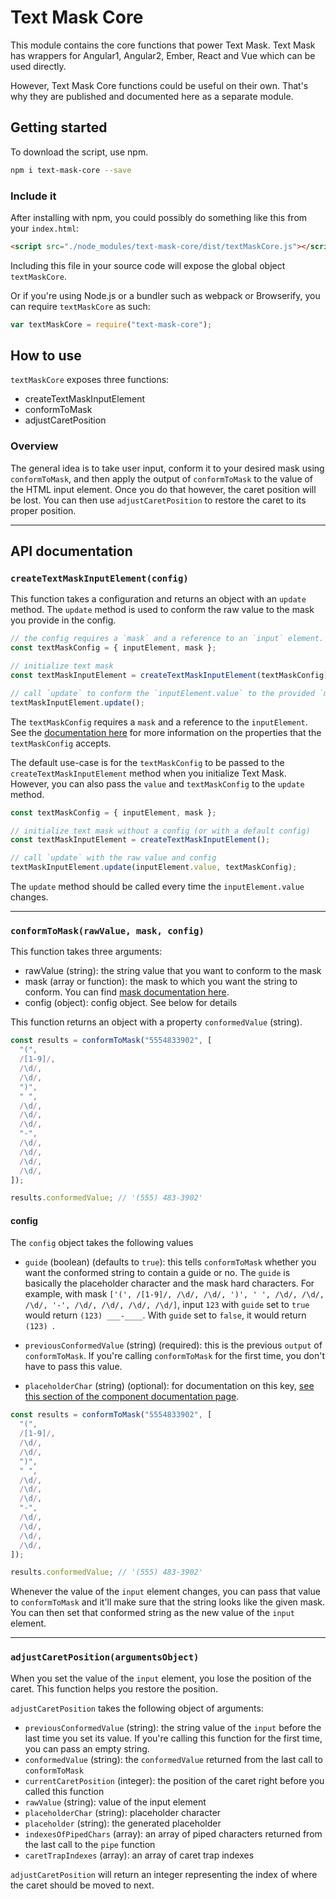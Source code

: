 # Text Mask Core

This module contains the core functions that power Text Mask. Text Mask
has wrappers for Angular1, Angular2, Ember, React and Vue which can be used directly.

However, Text Mask Core functions could be useful on their own. That's why they are published
and documented here as a separate module.

## Getting started

To download the script, use npm.

```bash
npm i text-mask-core --save
```

### Include it

After installing with npm, you could possibly do something like this from your `index.html`:

```html
<script src="./node_modules/text-mask-core/dist/textMaskCore.js"></script>
```

Including this file in your source code will expose the global object `textMaskCore`.

Or if you're using Node.js or a bundler such as webpack or Browserify, you can require
`textMaskCore` as such:

```js
var textMaskCore = require("text-mask-core");
```

## How to use

`textMaskCore` exposes three functions:

- createTextMaskInputElement
- conformToMask
- adjustCaretPosition

### Overview

The general idea is to take user input, conform it to your desired mask using `conformToMask`,
and then apply the output of `conformToMask` to the value of the HTML input element.
Once you do that however, the caret position will be lost. You can then use `adjustCaretPosition`
to restore the caret to its proper position.

---

## API documentation

### `createTextMaskInputElement(config)`

This function takes a configuration and returns an object with an `update` method. The `update` method is used to conform the raw value to the mask you provide in the config.

```js
// the config requires a `mask` and a reference to an `input` element.
const textMaskConfig = { inputElement, mask };

// initialize text mask
const textMaskInputElement = createTextMaskInputElement(textMaskConfig);

// call `update` to conform the `inputElement.value` to the provided `mask`.
textMaskInputElement.update();
```

The `textMaskConfig` requires a `mask` and a reference to the `inputElement`. See the [documentation here](https://github.com/im-open/text-mask/blob/master/componentDocumentation.md#readme) for more information on the properties that the `textMaskConfig` accepts.

The default use-case is for the `textMaskConfig` to be passed to the `createTextMaskInputElement` method when you initialize Text Mask. However, you can also pass the `value` and `textMaskConfig` to the `update` method.

```js
const textMaskConfig = { inputElement, mask };

// initialize text mask without a config (or with a default config)
const textMaskInputElement = createTextMaskInputElement();

// call `update` with the raw value and config
textMaskInputElement.update(inputElement.value, textMaskConfig);
```

The `update` method should be called every time the `inputElement.value` changes.

---

### `conformToMask(rawValue, mask, config)`

This function takes three arguments:

- rawValue (string): the string value that you want to conform to the mask
- mask (array or function): the mask to which you want the string to conform. You can find
  [mask documentation here](https://github.com/im-open/text-mask/blob/master/componentDocumentation.md#readme).
- config (object): config object. See below for details

This function returns an object with a property `conformedValue` (string).

```js
const results = conformToMask("5554833902", [
  "(",
  /[1-9]/,
  /\d/,
  /\d/,
  ")",
  " ",
  /\d/,
  /\d/,
  /\d/,
  "-",
  /\d/,
  /\d/,
  /\d/,
  /\d/,
]);

results.conformedValue; // '(555) 483-3902'
```

#### config

The `config` object takes the following values

- `guide` (boolean) (defaults to `true`): this tells `conformToMask` whether you want the conformed
  string to contain a guide or no. The `guide` is basically the placeholder character and the
  mask hard characters. For example, with mask `['(', /[1-9]/, /\d/, /\d/, ')', ' ', /\d/, /\d/, /\d/, '-', /\d/, /\d/, /\d/, /\d/]`, input `123` with `guide` set to
  `true` would return `(123) ___-____`. With `guide` set to `false`, it would return `(123) `.

- `previousConformedValue` (string) (required): this is the previous `output` of `conformToMask`.
  If you're calling `conformToMask` for the first time, you don't have to pass this value.

- `placeholderChar` (string) (optional): for documentation on this key, [see this section of the component
  documentation page](https://github.com/im-open/text-mask/blob/master/componentDocumentation.md#placeholderChar).

```js
const results = conformToMask("5554833902", [
  "(",
  /[1-9]/,
  /\d/,
  /\d/,
  ")",
  " ",
  /\d/,
  /\d/,
  /\d/,
  "-",
  /\d/,
  /\d/,
  /\d/,
  /\d/,
]);

results.conformedValue; // '(555) 483-3902'
```

Whenever the value of the `input` element changes, you can pass that value to `conformToMask`
and it'll make sure that the string looks like the given mask. You can then set that conformed
string as the new value of the `input` element.

---

### `adjustCaretPosition(argumentsObject)`

When you set the value of the `input` element, you lose the position of the caret. This function
helps you restore the position.

`adjustCaretPosition` takes the following object of arguments:

- `previousConformedValue` (string): the string value of the `input` before the last time you set
  its value. If you're calling this function for the first time, you can pass an empty string.
- `conformedValue` (string): the `conformedValue` returned from the last call to `conformToMask`
- `currentCaretPosition` (integer): the position of the caret right before you called this
  function
- `rawValue` (string): value of the input element
- `placeholderChar` (string): placeholder character
- `placeholder` (string): the generated placeholder
- `indexesOfPipedChars` (array): an array of piped characters returned from the last call to the `pipe` function
- `caretTrapIndexes` (array): an array of caret trap indexes

`adjustCaretPosition` will return an integer representing the index of where the caret should be
moved to next.
